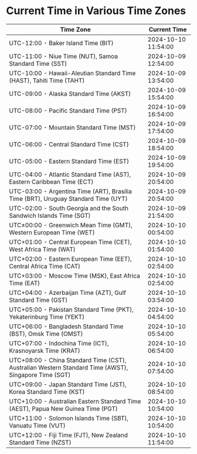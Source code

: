 # Current Time in Various Time Zones

| Time Zone | Current Time |
|-----------|--------------|
| UTC-12:00 - Baker Island Time (BIT) | 2024-10-10 11:54:00 |
| UTC-11:00 - Niue Time (NUT), Samoa Standard Time (SST) | 2024-10-09 12:54:00 |
| UTC-10:00 - Hawaii-Aleutian Standard Time (HAST), Tahiti Time (TAHT) | 2024-10-09 13:54:00 |
| UTC-09:00 - Alaska Standard Time (AKST) | 2024-10-09 15:54:00 |
| UTC-08:00 - Pacific Standard Time (PST) | 2024-10-09 16:54:00 |
| UTC-07:00 - Mountain Standard Time (MST) | 2024-10-09 17:54:00 |
| UTC-06:00 - Central Standard Time (CST) | 2024-10-09 18:54:00 |
| UTC-05:00 - Eastern Standard Time (EST) | 2024-10-09 19:54:00 |
| UTC-04:00 - Atlantic Standard Time (AST), Eastern Caribbean Time (ECT) | 2024-10-09 20:54:00 |
| UTC-03:00 - Argentina Time (ART), Brasília Time (BRT), Uruguay Standard Time (UYT) | 2024-10-09 20:54:00 |
| UTC-02:00 - South Georgia and the South Sandwich Islands Time (SGT) | 2024-10-09 21:54:00 |
| UTC±00:00 - Greenwich Mean Time (GMT), Western European Time (WET) | 2024-10-10 00:54:00 |
| UTC+01:00 - Central European Time (CET), West Africa Time (WAT) | 2024-10-10 01:54:00 |
| UTC+02:00 - Eastern European Time (EET), Central Africa Time (CAT) | 2024-10-10 02:54:00 |
| UTC+03:00 - Moscow Time (MSK), East Africa Time (EAT) | 2024-10-10 02:54:00 |
| UTC+04:00 - Azerbaijan Time (AZT), Gulf Standard Time (GST) | 2024-10-10 03:54:00 |
| UTC+05:00 - Pakistan Standard Time (PKT), Yekaterinburg Time (YEKT) | 2024-10-10 04:54:00 |
| UTC+06:00 - Bangladesh Standard Time (BST), Omsk Time (OMST) | 2024-10-10 05:54:00 |
| UTC+07:00 - Indochina Time (ICT), Krasnoyarsk Time (KRAT) | 2024-10-10 06:54:00 |
| UTC+08:00 - China Standard Time (CST), Australian Western Standard Time (AWST), Singapore Time (SGT) | 2024-10-10 07:54:00 |
| UTC+09:00 - Japan Standard Time (JST), Korea Standard Time (KST) | 2024-10-10 08:54:00 |
| UTC+10:00 - Australian Eastern Standard Time (AEST), Papua New Guinea Time (PGT) | 2024-10-10 10:54:00 |
| UTC+11:00 - Solomon Islands Time (SBT), Vanuatu Time (VUT) | 2024-10-10 10:54:00 |
| UTC+12:00 - Fiji Time (FJT), New Zealand Standard Time (NZST) | 2024-10-10 11:54:00 |
